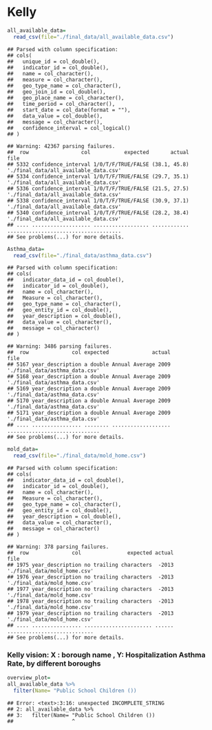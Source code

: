 Kelly
================

``` r
all_available_data=
  read_csv(file="./final_data/all_available_data.csv")
```

    ## Parsed with column specification:
    ## cols(
    ##   unique_id = col_double(),
    ##   indicator_id = col_double(),
    ##   name = col_character(),
    ##   measure = col_character(),
    ##   geo_type_name = col_character(),
    ##   geo_join_id = col_double(),
    ##   geo_place_name = col_character(),
    ##   time_period = col_character(),
    ##   start_date = col_date(format = ""),
    ##   data_value = col_double(),
    ##   message = col_character(),
    ##   confidence_interval = col_logical()
    ## )

    ## Warning: 42367 parsing failures.
    ##  row                 col           expected       actual                                  file
    ## 5332 confidence_interval 1/0/T/F/TRUE/FALSE (38.1, 45.8) './final_data/all_available_data.csv'
    ## 5334 confidence_interval 1/0/T/F/TRUE/FALSE (29.7, 35.1) './final_data/all_available_data.csv'
    ## 5336 confidence_interval 1/0/T/F/TRUE/FALSE (21.5, 27.5) './final_data/all_available_data.csv'
    ## 5338 confidence_interval 1/0/T/F/TRUE/FALSE (30.9, 37.1) './final_data/all_available_data.csv'
    ## 5340 confidence_interval 1/0/T/F/TRUE/FALSE (28.2, 38.4) './final_data/all_available_data.csv'
    ## .... ................... .................. ............ .....................................
    ## See problems(...) for more details.

``` r
Asthma_data=
  read_csv(file="./final_data/asthma_data.csv")
```

    ## Parsed with column specification:
    ## cols(
    ##   indicator_data_id = col_double(),
    ##   indicator_id = col_double(),
    ##   name = col_character(),
    ##   Measure = col_character(),
    ##   geo_type_name = col_character(),
    ##   geo_entity_id = col_double(),
    ##   year_description = col_double(),
    ##   data_value = col_character(),
    ##   message = col_character()
    ## )

    ## Warning: 3486 parsing failures.
    ##  row              col expected              actual                           file
    ## 5167 year_description a double Annual Average 2009 './final_data/asthma_data.csv'
    ## 5168 year_description a double Annual Average 2009 './final_data/asthma_data.csv'
    ## 5169 year_description a double Annual Average 2009 './final_data/asthma_data.csv'
    ## 5170 year_description a double Annual Average 2009 './final_data/asthma_data.csv'
    ## 5171 year_description a double Annual Average 2009 './final_data/asthma_data.csv'
    ## .... ................ ........ ................... ..............................
    ## See problems(...) for more details.

``` r
mold_data=
  read_csv(file="./final_data/mold_home.csv")
```

    ## Parsed with column specification:
    ## cols(
    ##   indicator_data_id = col_double(),
    ##   indicator_id = col_double(),
    ##   name = col_character(),
    ##   Measure = col_character(),
    ##   geo_type_name = col_character(),
    ##   geo_entity_id = col_double(),
    ##   year_description = col_double(),
    ##   data_value = col_character(),
    ##   message = col_character()
    ## )

    ## Warning: 378 parsing failures.
    ##  row              col               expected actual                         file
    ## 1975 year_description no trailing characters  -2013 './final_data/mold_home.csv'
    ## 1976 year_description no trailing characters  -2013 './final_data/mold_home.csv'
    ## 1977 year_description no trailing characters  -2013 './final_data/mold_home.csv'
    ## 1978 year_description no trailing characters  -2013 './final_data/mold_home.csv'
    ## 1979 year_description no trailing characters  -2013 './final_data/mold_home.csv'
    ## .... ................ ...................... ...... ............................
    ## See problems(...) for more details.

### Kelly vision: X : borough name , Y: Hospitalization Asthma Rate, by different boroughs

``` r
overview_plot=
all_available_data %>% 
  filter(Name= "Public School Children ())
```

    ## Error: <text>:3:16: unexpected INCOMPLETE_STRING
    ## 2: all_available_data %>% 
    ## 3:   filter(Name= "Public School Children ())
    ##                   ^
